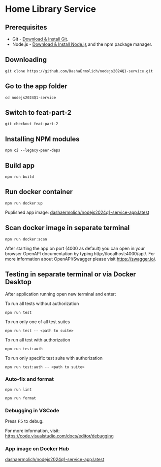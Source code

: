 # Home Library Service

## Prerequisites

- Git - [Download & Install Git](https://git-scm.com/downloads).
- Node.js - [Download & Install Node.js](https://nodejs.org/en/download/) and the npm package manager.

## Downloading

```
git clone https://github.com/DashaErmolich/nodejs2024Q1-service.git
```

## Go to the app folder

```
cd nodejs2024Q1-service
```

## Switch to feat-part-2

```
git checkout feat-part-2
```

## Installing NPM modules

```
npm ci --legacy-peer-deps
```

## Build app

```
npm run build
```

## Run docker container

```
npm run docker:up
```

Puplished app image: [dashaermolich/nodejs2024q1-service-app:latest](https://hub.docker.com/layers/dashaermolich/nodejs2024q1-service-app/latest/images/sha256:b38e5630d97b523447639e741c059ed2d762a86901c7b98a46f9e845c5315780?uuid=564c2a2a-84f0-46b4-a457-9c31748a393a%0A)

## Scan docker image in separate terminal

```
npm run docker:scan
```

After starting the app on port (4000 as default) you can open
in your browser OpenAPI documentation by typing http://localhost:4000/api/.
For more information about OpenAPI/Swagger please visit https://swagger.io/.

## Testing in separate terminal or via Docker Desktop

After application running open new terminal and enter:

To run all tests without authorization

```
npm run test
```

To run only one of all test suites

```
npm run test -- <path to suite>
```

To run all test with authorization

```
npm run test:auth
```

To run only specific test suite with authorization

```
npm run test:auth -- <path to suite>
```

### Auto-fix and format

```
npm run lint
```

```
npm run format
```

### Debugging in VSCode

Press <kbd>F5</kbd> to debug.

For more information, visit: https://code.visualstudio.com/docs/editor/debugging

### App image on Docker Hub

[dashaermolich/nodejs2024q1-service-app:latest](https://hub.docker.com/layers/dashaermolich/nodejs2024q1-service-app/latest/images/sha256:b38e5630d97b523447639e741c059ed2d762a86901c7b98a46f9e845c5315780?uuid=564c2a2a-84f0-46b4-a457-9c31748a393a%0A)
